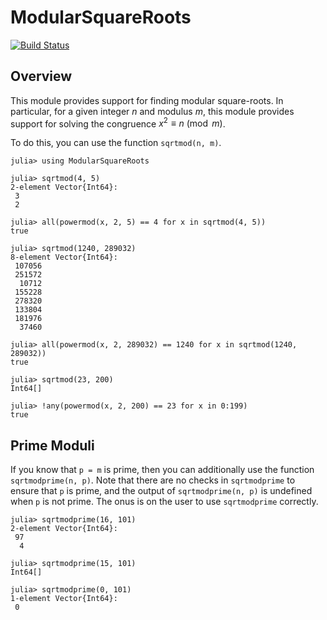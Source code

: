 # ModularSquareRoots

[![Build Status](https://ci.appveyor.com/api/projects/status/github/byhill/ModularSquareRoots.jl?svg=true)](https://ci.appveyor.com/project/byhill/ModularSquareRoots-jl)

## Overview
This module provides support for finding modular square-roots.
In particular, for a given integer $n$ and modulus $m$,
this module provides support for solving the congruence $x^2 \equiv n \pmod m$.

To do this, you can use the function `sqrtmod(n, m)`.

```julia-repl
julia> using ModularSquareRoots

julia> sqrtmod(4, 5)
2-element Vector{Int64}:
 3
 2

julia> all(powermod(x, 2, 5) == 4 for x in sqrtmod(4, 5))
true

julia> sqrtmod(1240, 289032)
8-element Vector{Int64}:
 107056
 251572
  10712
 155228
 278320
 133804
 181976
  37460

julia> all(powermod(x, 2, 289032) == 1240 for x in sqrtmod(1240, 289032))
true

julia> sqrtmod(23, 200)
Int64[]

julia> !any(powermod(x, 2, 200) == 23 for x in 0:199)
true
```

## Prime Moduli
If you know that `p = m` is prime,
then you can additionally use the function `sqrtmodprime(n, p)`.
Note that there are no checks in `sqrtmodprime` to ensure that `p` is prime,
and the output of `sqrtmodprime(n, p)` is undefined when `p` is not prime.
The onus is on the user to use `sqrtmodprime` correctly.

```julia-repl
julia> sqrtmodprime(16, 101)
2-element Vector{Int64}:
 97
  4

julia> sqrtmodprime(15, 101)
Int64[]

julia> sqrtmodprime(0, 101)
1-element Vector{Int64}:
 0
```
